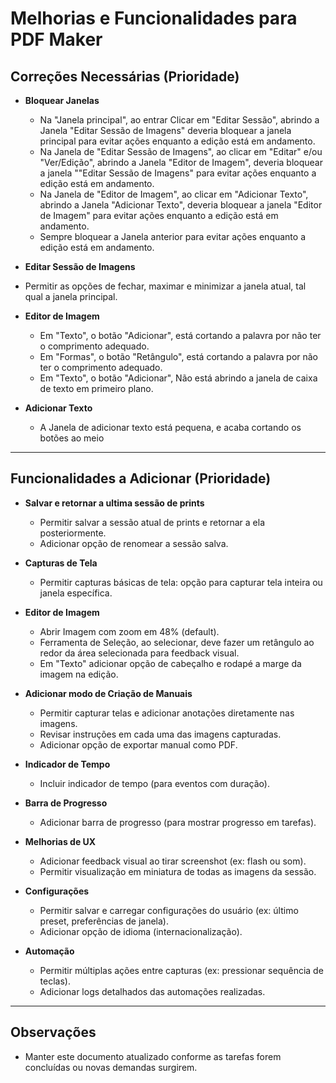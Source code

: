 # Melhorias e Funcionalidades para PDF Maker

## Correções Necessárias (Prioridade)

- **Bloquear Janelas**
  - Na "Janela principal", ao entrar Clicar em "Editar Sessão", abrindo a Janela "Editar Sessão de Imagens" deveria bloquear a janela principal para evitar ações enquanto a edição está em andamento.
  - Na Janela de "Editar Sessão de Imagens", ao clicar em "Editar" e/ou "Ver/Edição", abrindo a Janela "Editor de Imagem", deveria bloquear a janela ""Editar Sessão de Imagens" para evitar ações enquanto a edição está em andamento.
  - Na Janela de "Editor de Imagem", ao clicar em "Adicionar Texto", abrindo a Janela "Adicionar Texto", deveria bloquear a janela "Editor de Imagem" para evitar ações enquanto a edição está em andamento.
  - Sempre bloquear a Janela anterior para evitar ações enquanto a edição está em andamento.

- **Editar Sessão de Imagens**
- Permitir as opções de fechar, maximar e minimizar a janela atual, tal qual a janela principal.

- **Editor de Imagem**
  - Em "Texto", o botão "Adicionar", está cortando a palavra por não ter o comprimento adequado.
  - Em "Formas", o botão "Retângulo", está cortando a palavra por não ter o comprimento adequado.
  - Em "Texto", o botão "Adicionar", Não está abrindo a janela de caixa de texto em primeiro plano.
  
- **Adicionar Texto**

  - A Janela de adicionar texto está pequena, e acaba cortando os botões ao meio

---

## Funcionalidades a Adicionar (Prioridade)

- **Salvar e retornar a ultima sessão de prints**
  - Permitir salvar a sessão atual de prints e retornar a ela posteriormente.
  - Adicionar opção de renomear a sessão salva.

- **Capturas de Tela**
  - Permitir capturas básicas de tela: opção para capturar tela inteira ou janela específica.

- **Editor de Imagem**
  - Abrir Imagem com zoom em 48% (default).
  - Ferramenta de Seleção, ao selecionar, deve fazer um retângulo ao redor da área selecionada para feedback visual.
  - Em "Texto" adicionar opção de cabeçalho e rodapé a marge da imagem na edição.
  
- **Adicionar modo de Criação de Manuais**
  - Permitir capturar telas e adicionar anotações diretamente nas imagens.
  - Revisar instruções em cada uma das imagens capturadas.
  - Adicionar opção de exportar manual como PDF.

- **Indicador de Tempo**
  - Incluir indicador de tempo (para eventos com duração).

- **Barra de Progresso**
  - Adicionar barra de progresso (para mostrar progresso em tarefas).

- **Melhorias de UX**
  - Adicionar feedback visual ao tirar screenshot (ex: flash ou som).
  - Permitir visualização em miniatura de todas as imagens da sessão.

- **Configurações**
  - Permitir salvar e carregar configurações do usuário (ex: último preset, preferências de janela).
  - Adicionar opção de idioma (internacionalização).

- **Automação**
  - Permitir múltiplas ações entre capturas (ex: pressionar sequência de teclas).
  - Adicionar logs detalhados das automações realizadas.

---

## Observações

- Manter este documento atualizado conforme as tarefas forem concluídas ou novas demandas surgirem.
